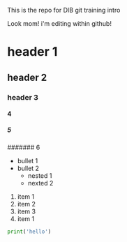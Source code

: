 This is the repo for DIB git training intro

Look mom! i'm editing within github!

# header 1
## header 2
### header 3
#### 4
##### 5
####### 6

- bullet 1
- bullet 2
    - nested 1
    - nexted 2

1. item 1
2. item 2
1. item 3
1. item 1

```python
print('hello')
```
